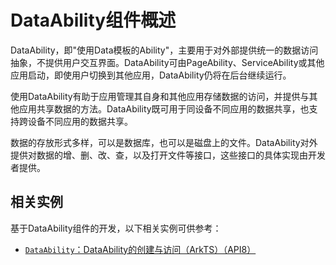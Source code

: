 # DataAbility组件概述


DataAbility，即"使用Data模板的Ability"，主要用于对外部提供统一的数据访问抽象，不提供用户交互界面。DataAbility可由PageAbility、ServiceAbility或其他应用启动，即使用户切换到其他应用，DataAbility仍将在后台继续运行。


使用DataAbility有助于应用管理其自身和其他应用存储数据的访问，并提供与其他应用共享数据的方法。DataAbility既可用于同设备不同应用的数据共享，也支持跨设备不同应用的数据共享。


数据的存放形式多样，可以是数据库，也可以是磁盘上的文件。DataAbility对外提供对数据的增、删、改、查，以及打开文件等接口，这些接口的具体实现由开发者提供。

## 相关实例

基于DataAbility组件的开发，以下相关实例可供参考：

- [`DataAbility`：DataAbility的创建与访问（ArkTS）（API8）](https://gitee.com/openharmony/applications_app_samples/tree/master/ability/DataAbility)
